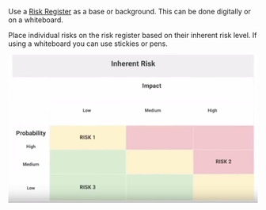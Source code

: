
Use a [Risk Register](Risk%20Register.md) as a base or background. This can be done digitally or on a whiteboard.

Place individual risks on the risk register based on their inherent risk level. If using a whiteboard you can use stickies or pens.

![pm-risk-exposure-matrix](../Images/pm-risk-exposure-matrix.png)

